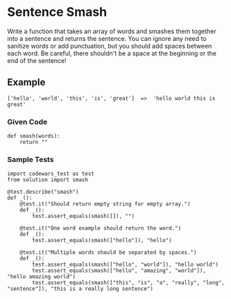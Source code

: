 # Sentence Smash

Write a function that takes an array of words and smashes them together into a sentence and returns the sentence. You can ignore any need to sanitize words or add punctuation, but you should add spaces between each word. Be careful, there shouldn't be a space at the beginning or the end of the sentence!

## Example

```
['hello', 'world', 'this', 'is', 'great']  =>  'hello world this is great'
```

### Given Code

```
def smash(words):
    return ""
```

### Sample Tests

```
import codewars_test as test
from solution import smash

@test.describe("smash")
def _():
    @test.it("Should return empty string for empty array.")
    def _():
        test.assert_equals(smash([]), "")
        
    @test.it("One word example should return the word.")
    def _():
        test.assert_equals(smash(["hello"]), "hello")
        
    @test.it("Multiple words should be separated by spaces.")
    def _():
        test.assert_equals(smash(["hello", "world"]), "hello world")
        test.assert_equals(smash(["hello", "amazing", "world"]), "hello amazing world")
        test.assert_equals(smash(["this", "is", "a", "really", "long", "sentence"]), "this is a really long sentence")
```
